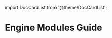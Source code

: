 
import DocCardList from '@theme/DocCardList';

# Engine Modules Guide
<!--
TODO:
Introductory guide to how the Engine Modules are structured.
Meant to be a introduction to how the `Manual` is structured.
Core Goal:
- Help the reader transition from Intermediate to Advanced.

<DocCardList />
-->

